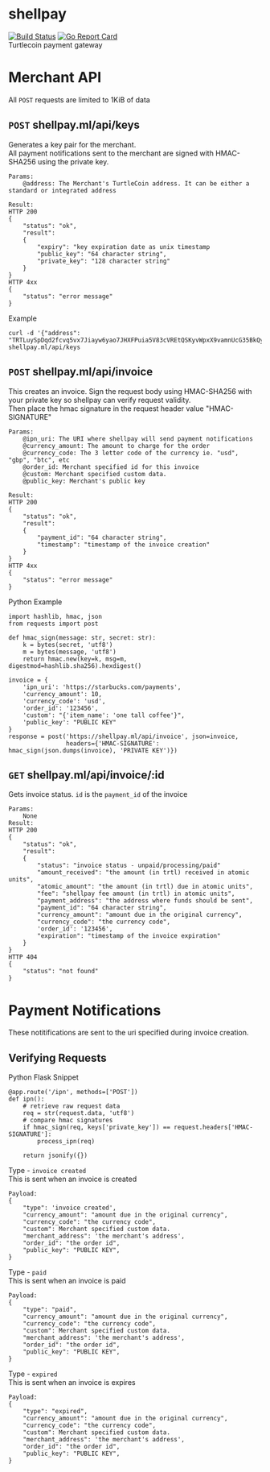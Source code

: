 # shellpay
[![Build Status](https://travis-ci.com/anonanonymous/shellpay.svg?branch=dev)](https://travis-ci.com/anonanonymous/shellpay)
[![Go Report Card](https://goreportcard.com/badge/github.com/anonanonymous/shellpay)](https://goreportcard.com/report/github.com/anonanonymous/shellpay)  
Turtlecoin payment gateway


# Merchant API

All `POST` requests are limited to 1KiB of data

## `POST` shellpay.ml/api/keys  
Generates a key pair for the merchant.  
All payment notifications sent to the merchant are signed with HMAC-SHA256 using the private key.
```
Params:
    @address: The Merchant's TurtleCoin address. It can be either a standard or integrated address

Result:
HTTP 200
{
    "status": "ok",
    "result":
    {
        "expiry": "key expiration date as unix timestamp
        "public_key": "64 character string",
        "private_key": "128 character string"
    }
}
HTTP 4xx
{
    "status": "error message"
}
```
Example
```
curl -d '{"address": "TRTLuySpDqd2fcvq5vx7Jiayw6yao7JHXFPuia5V83cVREtQSKyvWpxX9vamnUcG35BkQy6VfwUy5CsV9YNomioPGGyVhK3YXLq"}' shellpay.ml/api/keys
```

## `POST` shellpay.ml/api/invoice  
This creates an invoice. Sign the request body using HMAC-SHA256 with your private key so shellpay can verify request validity.  
Then place the hmac signature in the request header value "HMAC-SIGNATURE"  
```
Params:
    @ipn_uri: The URI where shellpay will send payment notifications
    @currency_amount: The amount to charge for the order
    @currency_code: The 3 letter code of the currency ie. "usd", "gbp", "btc", etc
    @order_id: Merchant specified id for this invoice
    @custom: Merchant specified custom data.
    @public_key: Merchant's public key

Result:
HTTP 200
{
    "status": "ok",
    "result":
    {
        "payment_id": "64 character string",
        "timestamp": "timestamp of the invoice creation"
    }
}
HTTP 4xx
{
    "status": "error message"
}
```
Python Example
```
import hashlib, hmac, json
from requests import post

def hmac_sign(message: str, secret: str):
    k = bytes(secret, 'utf8')
    m = bytes(message, 'utf8')
    return hmac.new(key=k, msg=m, digestmod=hashlib.sha256).hexdigest()

invoice = {
    'ipn_uri': 'https://starbucks.com/payments',
    'currency_amount': 10,  
    'currency_code': 'usd',
    'order_id': '123456',   
    'custom': "{'item_name': 'one tall coffee'}",
    'public_key': "PUBLIC KEY"
}
response = post('https://shellpay.ml/api/invoice', json=invoice,
                headers={'HMAC-SIGNATURE': hmac_sign(json.dumps(invoice), 'PRIVATE KEY')})
```

## `GET` shellpay.ml/api/invoice/:id  
Gets invoice status. `id` is the `payment_id` of the invoice
```
Params:
    None
Result:
HTTP 200
{
    "status": "ok",
    "result":
    {
        "status": "invoice status - unpaid/processing/paid"
        "amount_received": "the amount (in trtl) received in atomic units",
        "atomic_amount": "the amount (in trtl) due in atomic units",
        "fee": "shellpay fee amount (in trtl) in atomic units",
        "payment_address": "the address where funds should be sent",
        "payment_id": "64 character string",
        "currency_amount": "amount due in the original currency",  
        "currency_code": "the currency code",
        'order_id': '123456',   
        "expiration": "timestamp of the invoice expiration"
    }
}
HTTP 404
{
    "status": "not found"
}
```

# Payment Notifications
These notitifications are sent to the uri specified during invoice creation.
## Verifying Requests
Python Flask Snippet
```
@app.route('/ipn', methods=['POST'])
def ipn():
    # retrieve raw request data
    req = str(request.data, 'utf8')
    # compare hmac signatures
    if hmac_sign(req, keys['private_key']) == request.headers['HMAC-SIGNATURE']:
        process_ipn(req)

    return jsonify({})
```
Type - `invoice created`  
This is sent when an invoice is created
```
Payload:
{
    "type": 'invoice created',
    "currency_amount": "amount due in the original currency",  
    "currency_code": "the currency code",
    "custom": Merchant specified custom data.
    "merchant_address": 'the merchant's address',
    "order_id": "the order id",
    "public_key": "PUBLIC KEY",
}
```
Type - `paid`  
This is sent when an invoice is paid
```
Payload:
{
    "type": "paid",
    "currency_amount": "amount due in the original currency",  
    "currency_code": "the currency code",
    "custom": Merchant specified custom data.
    "merchant_address": 'the merchant's address',
    "order_id": "the order id",
    "public_key": "PUBLIC KEY",
}
```
Type - `expired`  
This is sent when an invoice is expires
```
Payload:
{
    "type": "expired",
    "currency_amount": "amount due in the original currency",  
    "currency_code": "the currency code",
    "custom": Merchant specified custom data.
    "merchant_address": 'the merchant's address',
    "order_id": "the order id",
    "public_key": "PUBLIC KEY",
}
```